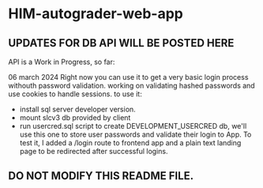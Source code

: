 # HIM-autograder-web-app


## UPDATES FOR DB API WILL BE POSTED HERE

API is a Work in Progress, so far:

06 march 2024
Right now you can use it to get a very basic login process withouth password validation.
working on validating hashed passwords and use cookies to handle sessions.
to use it:
- install sql server developer version.
- mount slcv3 db provided by client
- run usercred.sql script to create DEVELOPMENT_USERCRED db, we'll use this one to store
user passwords and validate their login to App.
To test it, I added a /login route to frontend app and a plain text landing page to be redirected
after successful logins.

## DO NOT MODIFY THIS README FILE.
